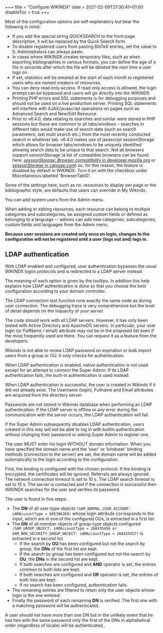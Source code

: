 +++
title = "Configure WIKINDX"
date = 2021-02-09T21:30:41+01:00
disableToc = true
+++

Most of the configuration options are self-explanatory but bear the following in mind:

* If you add the special string $QUICKSEARCH$ to the front page description, it will be replaced by the Quick Search form.
* To disable registered users from pasting BibTeX entries, set the value to 0.  Administrators can always paste.
* In cases where WIKINDX creates temporary files, such as when exporting bibliographies in various formats, you can define the age of a file in seconds after which the file will be deleted the next time a user logs on.
* If set, statistics will be emailed at the start of each month to registered users who are named creators of resources.
* You can deny read only access.  If read only access is allowed, the login prompt can be bypassed and users will go directly into the WIKINDX.
* Printing PHP errors and SQL statements is for debugging purposes and should not be used on a live production server. Printing SQL statements will interfere with AJAX/javascript operations on pages such as Advanced Search and New/Edit Resource.
* Prior to v6.4.0, data relating to searches and similar were stored in PHP sessions but these are common to all tabs/windows – searches in different tabs would make use of search data (such as search parameters, last multi search etc.) from the most recently conducted search in whatever tab. v6.4.0 makes use of javascript sessionStorage which allows for browser tabs/windows to be uniquely identified allowing search data to be unique to that search. Not all browsers support sessionStorage (a list of compatible browsers can be found here: [_sessionStorage: Browser compatibility_ in developer.mozilla.org](https://developer.mozilla.org/en-US/docs/Web/API/Window/sessionStorage#Browser_compatibility) or [_sessionStorage_ in caniuse.com](https://caniuse.com/?search=sessionStorage)) so, for this reason, the feature is disabled by default in WIKINDX. Turn it on with the checkbox under Miscellaneous labelled 'BrowserTabID'.

Some of the settings here, such as no. resources to display per page or the bibliographic style, are defaults that users can override in My Wikindx.

You can add system users from the Admin menu.

When adding or editing resources, each resource can belong to multiple categories and subcategories, be assigned custom fields or defined as belonging to a language -- admins can add new categories, subcategories, custom fields and languages from the Admin menu.

**Because user sessions are created only once on login, changes to the configuration will not be registered until a user (logs out and) logs in.**

## LDAP authentication

With LDAP enabled and configured, user authentication bypasses the usual WIKINDX logon protocols and is redirected to a LDAP server instead.

The meaning of each option is given by the tooltips. In addition this help explains how LDAP authentication is done so that you choose the best configuration according to your domain controller.

The LDAP connection test function runs exactly the same code as during user connection. The debugging trace is very comprehensive but the level of detail depends on the loquacity of your server.

The code should work with all LDAP servers. However, it has only been tested with Active Directory and ApacheDS servers. In particular, your user login (or FullName / email) attribute may not be in the proposed list even if the most frequently used are there. You can request it as a feature from the developers.

Wikindx is not able to renew LDAP password on expiration or bulk import users from a group or OU. It only checks for authentication.

When LDAP authentication is enabled, native authentication is not used except for an attempt to connect the Super Admin. If its LDAP authentication fails, the built-in authentication is used instead.

When LDAP authentication is successful, the user is created in Wikindx if it did not already exist. The Username (login), Fullname and Email attributes are acquired from the directory server.

Passwords are not stored in Wikindx database when performing an LDAP authentication. If the LDAP server is offline or any error during the communication with the server occurs, the LDAP authentication will fail.

If the Super Admin subsequently disables LDAP authentication, users created in this way will not be able to log in with builtin authentication without changing their password or asking Super Admin to register one.

The user MUST enter his login WITHOUT domain information. When you have specified the domain name and the 'user' or 'binduser'  binding methods (connection to the server) are set, the domain name will be added automatically to the login according to the configuration.

First, the binding is configured with the chosen protocol. If the binding is encrypted, the certificates will be ignored. Referrals are always ignored. The network connection timeout is set to 10 s. The LDAP search timeout is set to 15 s. The server is contacted and if the connection is successful then WIKINDX searches for the user and verifies its password.

The user is found in five steps:

* The **DN** of all user-type objects `(SAM_NORMAL_USER_ACCOUNT: sAMAccountType = 805306368)` whose login attribute corresponds to the input, which are in one of the configured OUs, is extracted in a first list.
* The **DN** of all member objects of group-type objects configured `(SAM_GROUP_OBJECT: sAMAccountType = 268435456 or SAM_NON_SECURITY_GROUP_OBJECT: sAMAccountType = 268435457)` is extracted in a second list.
  - If the search by **OU** has been configured but not the search by group, the **DNs** of the first list are kept.
  - If the search by group has been configured but not the search by **OU**, the **DNs** in the second list are kept.
  - If both searches are configured and **AND** operator is set, the entries common to both lists are kept.
  - If both searches are configured and **OR** operator is set, the entries of both lists are kept.
  - If no search has been configured, authentication fails.
* The remaining entries are filtered to retain only the user objects whose login is the one entered.
* Finally the password of each remaining **DN** is verified. The first one with a matching password will be authenticated.

A user should not have more than one DN but in the unlikely event that he has two with the same password only the first of the DNs in alphabetical order (regardless of locale) will be authenticated.,

